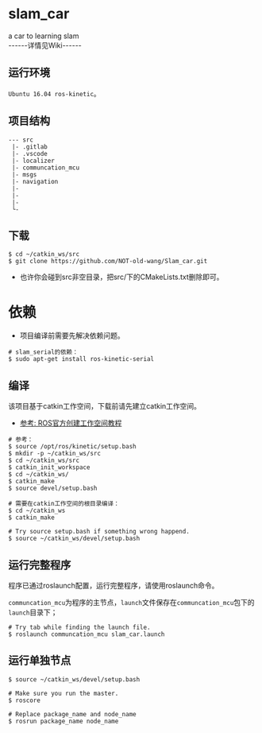 # slam_car
a car to learning slam  
------详情见Wiki------

## 运行环境
`Ubuntu 16.04 ros-kinetic`。

## 项目结构
```
--- src
 |- .gitlab
 |- .vscode
 |- localizer
 |- communcation_mcu
 |- msgs
 |- navigation
 |- 
 |- 
 |- 
 └- 
```

## 下载
```
$ cd ~/catkin_ws/src
$ git clone https://github.com/NOT-old-wang/Slam_car.git
```
* 也许你会碰到src非空目录，把src/下的CMakeLists.txt删除即可。

# 依赖
* 项目编译前需要先解决依赖问题。
```
# slam_serial的依赖：
$ sudo apt-get install ros-kinetic-serial
```


## 编译
该项目基于catkin工作空间，下载前请先建立catkin工作空间。
- [参考: ROS官方创建工作空间教程](http://wiki.ros.org/catkin/Tutorials/create_a_workspace)
```
# 参考：
$ source /opt/ros/kinetic/setup.bash
$ mkdir -p ~/catkin_ws/src
$ cd ~/catkin_ws/src
$ catkin_init_workspace
$ cd ~/catkin_ws/
$ catkin_make
$ source devel/setup.bash
```

```
# 需要在catkin工作空间的根目录编译：
$ cd ~/catkin_ws
$ catkin_make

# Try source setup.bash if something wrong happend.
$ source ~/catkin_ws/devel/setup.bash
```

## 运行完整程序
程序已通过roslaunch配置，运行完整程序，请使用roslaunch命令。

`communcation_mcu`为程序的主节点，`launch`文件保存在`communcation_mcu`包下的`launch`目录下；
```
# Try tab while finding the launch file.
$ roslaunch communcation_mcu slam_car.launch
```

## 运行单独节点
```
$ source ~/catkin_ws/devel/setup.bash

# Make sure you run the master.
$ roscore

# Replace package_name and node_name
$ rosrun package_name node_name
```
